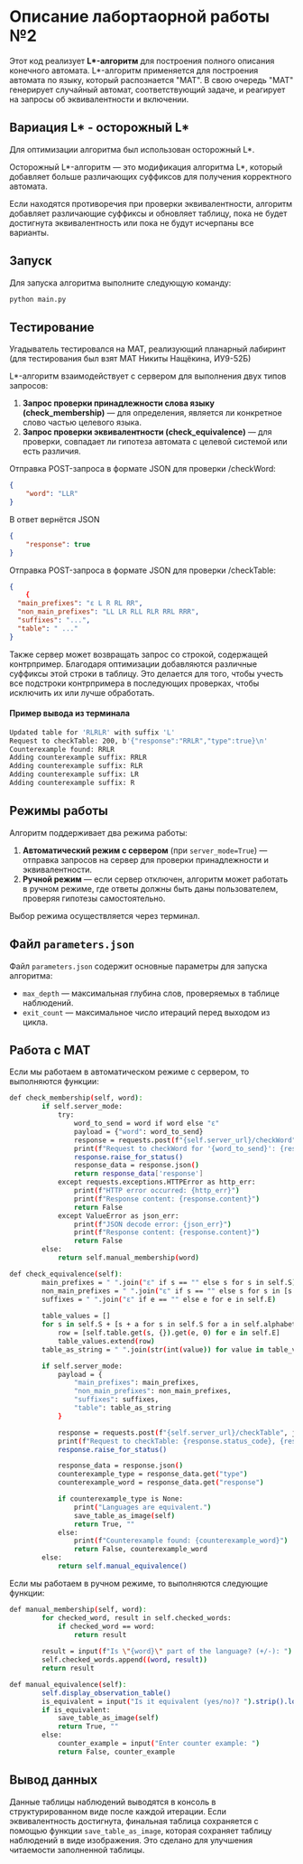# Описание лабортаорной работы №2

Этот код реализует **L\*-алгоритм** для построения полного описания конечного автомата. L\*-алгоритм применяется для построения автомата по языку, который распознается "МАТ". В свою очередь "МАТ" генерирует случайный автомат, соответствующий задаче, и реагирует на запросы об эквивалентности и включении.


## Вариация L* - осторожный L*

Для оптимизации алгоритма был использован осторожный L\*.

Осторожный L\*-алгоритм — это модификация алгоритма L\*, который добавляет больше различающих суффиксов для получения корректного автомата. 

Если находятся противоречия при проверки эквивалентности, алгоритм добавляет различающие суффиксы и обновляет таблицу, пока не будет достигнута эквивалентность или пока не будут исчерпаны все варианты. 


## Запуск 

Для запуска алгоритма выполните следующую команду:
```bash
python main.py
```


## Тестирование

Угадыватель тестировался на МАТ, реализующий планарный лабиринт (для тестирования был взят МАТ Никиты Нащёкина, ИУ9-52Б)

L\*-алгоритм взаимодействует с сервером для выполнения двух типов запросов:
1. **Запрос проверки принадлежности слова языку (check_membership)** — для определения, является ли конкретное слово частью целевого языка.
2. **Запрос проверки эквивалентности (check_equivalence)** — для проверки, совпадает ли гипотеза автомата с целевой системой или есть различия.

Отправка POST-запроса в формате JSON для проверки /checkWord:

```json
{
    "word": "LLR"
}
```

В ответ вернётся JSON
```json
{
    "response": true
}
```

Отправка POST-запроса в формате JSON для проверки /checkTable:
```json
{
    {
  "main_prefixes": "ε L R RL RR",
  "non_main_prefixes": "LL LR RLL RLR RRL RRR",
  "suffixes": "...", 
  "table": " ..."
}
```

Также сервер может возвращать запрос со строкой, содержащей контрпример. Благодаря оптимизации добавляются различные суффиксы этой строки в таблицу. Это делается для того, чтобы учесть все подстроки контрпримера в последующих проверках, чтобы исключить их или лучше обработать.

#### Пример вывода из терминала
```bash
Updated table for 'RLRLR' with suffix 'L'
Request to checkTable: 200, b'{"response":"RRLR","type":true}\n'
Counterexample found: RRLR
Adding counterexample suffix: RRLR
Adding counterexample suffix: RLR
Adding counterexample suffix: LR
Adding counterexample suffix: R
```


## Режимы работы

Алгоритм поддерживает два режима работы:
1. **Автоматический режим с сервером** (при `server_mode=True`) — отправка запросов на сервер для проверки принадлежности и эквивалентности.
2. **Ручной режим** — если сервер отключен, алгоритм может работать в ручном режиме, где ответы должны быть даны пользователем, проверяя гипотезы самостоятельно.

Выбор режима осуществляется через терминал.


## Файл `parameters.json`

Файл `parameters.json` содержит основные параметры для запуска алгоритма:
- `max_depth` — максимальная глубина слов, проверяемых в таблице наблюдений.
- `exit_count` — максимальное число итераций перед выходом из цикла.


## Работа с МАТ 
Если мы работаем в автоматическом режиме с сервером, то выполняются функции:
```bash
def check_membership(self, word):
        if self.server_mode:
            try:
                word_to_send = word if word else "ε"
                payload = {"word": word_to_send}
                response = requests.post(f"{self.server_url}/checkWord", json=payload)
                print(f"Request to checkWord for '{word_to_send}': {response.status_code}, {response.content}")
                response.raise_for_status()
                response_data = response.json()
                return response_data['response']
            except requests.exceptions.HTTPError as http_err:
                print(f"HTTP error occurred: {http_err}")
                print(f"Response content: {response.content}")
                return False
            except ValueError as json_err:
                print(f"JSON decode error: {json_err}")
                print(f"Response content: {response.content}")
                return False
        else:
            return self.manual_membership(word)

def check_equivalence(self):
        main_prefixes = " ".join("ε" if s == "" else s for s in self.S)
        non_main_prefixes = " ".join("ε" if s == "" else s for s in [s + a for s in self.S for a in self.alphabet if s + a not in self.S])
        suffixes = " ".join("ε" if e == "" else e for e in self.E)
        
        table_values = []
        for s in self.S + [s + a for s in self.S for a in self.alphabet if s + a not in self.S]:
            row = [self.table.get(s, {}).get(e, 0) for e in self.E]
            table_values.extend(row)
        table_as_string = " ".join(str(int(value)) for value in table_values)

        if self.server_mode:
            payload = {
                "main_prefixes": main_prefixes,
                "non_main_prefixes": non_main_prefixes,
                "suffixes": suffixes,
                "table": table_as_string
            }

            response = requests.post(f"{self.server_url}/checkTable", json=payload)
            print(f"Request to checkTable: {response.status_code}, {response.content}")
            response.raise_for_status()

            response_data = response.json()
            counterexample_type = response_data.get("type")
            counterexample_word = response_data.get("response")

            if counterexample_type is None:
                print("Languages are equivalent.")
                save_table_as_image(self)
                return True, ""
            else:
                print(f"Counterexample found: {counterexample_word}")
                return False, counterexample_word
        else:
            return self.manual_equivalence()
```

Если мы работаем в ручном режиме, то выполняются следующие функции:
```bash
def manual_membership(self, word):
        for checked_word, result in self.checked_words:
            if checked_word == word:
                return result
        
        result = input(f"Is \"{word}\" part of the language? (+/-): ").strip().lower() == "+"
        self.checked_words.append((word, result))
        return result

def manual_equivalence(self):
        self.display_observation_table()  
        is_equivalent = input("Is it equivalent (yes/no)? ").strip().lower() == "yes"
        if is_equivalent:
            save_table_as_image(self)  
            return True, ""
        else:
            counter_example = input("Enter counter example: ")
            return False, counter_example
```

## Вывод данных

Данные таблицы наблюдений выводятся в консоль в структурированном виде после каждой итерации. Если эквивалентность достигнута, финальная таблица сохраняется с помощью функции `save_table_as_image`, которая сохраняет таблицу наблюдений в виде изображения. Это сделано для улучшения читаемости заполненной таблицы.

